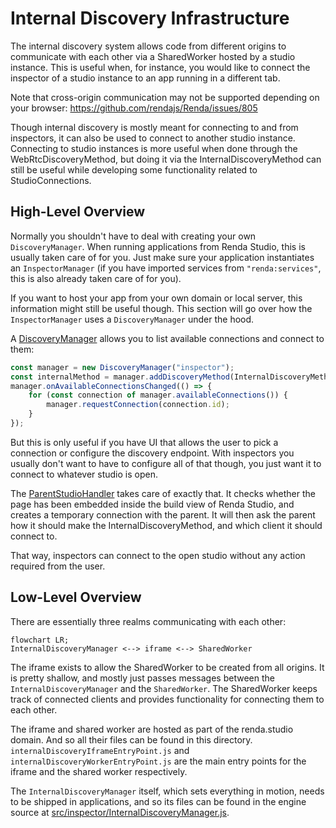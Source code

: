 # Internal Discovery Infrastructure

The internal discovery system allows code from different origins to communicate with each other
via a SharedWorker hosted by a studio instance. This is useful when, for instance, you would like to
connect the inspector of a studio instance to an app running in a different tab.

Note that cross-origin communication may not be supported depending on your browser:
https://github.com/rendajs/Renda/issues/805

Though internal discovery is mostly meant for connecting to and from inspectors,
it can also be used to connect to another studio instance.
Connecting to studio instances is more useful when done through the WebRtcDiscoveryMethod,
but doing it via the InternalDiscoveryMethod can still be useful while developing some functionality related to StudioConnections.

## High-Level Overview

Normally you shouldn't have to deal with creating your own `DiscoveryManager`.
When running applications from Renda Studio, this is usually taken care of for you.
Just make sure your application instantiates an `InspectorManager` (if you have imported services from `"renda:services"`,
this is also already taken care of for you).

If you want to host your app from your own domain or local server, this information might still be useful though.
This section will go over how the `InspectorManager` uses a `DiscoveryManager` under the hood.

A [DiscoveryManager](../../../../../src/network/studioConnections/DiscoveryManager.js) allows you to
list available connections and connect to them:

```js
const manager = new DiscoveryManager("inspector");
const internalMethod = manager.addDiscoveryMethod(InternalDiscoveryMethod, "https://renda.studio/internalDiscovery");
manager.onAvailableConnectionsChanged(() => {
	for (const connection of manager.availableConnections()) {
		manager.requestConnection(connection.id);
	}
});
```

But this is only useful if you have UI that allows the user to pick a connection or configure the discovery endpoint.
With inspectors you usually don't want to have to configure all of that though,
you just want it to connect to whatever studio is open.

The [ParentStudioHandler](../../../../../src/network/studioConnections/ParentStudioHandler.js) takes care
of exactly that. It checks whether the page has been embedded inside the build view of Renda Studio,
and creates a temporary connection with the parent.
It will then ask the parent how it should make the InternalDiscoveryMethod, and which client it should connect to.

That way, inspectors can connect to the open studio without any action required from the user.

## Low-Level Overview

There are essentially three realms communicating with each other:

```mermaid
flowchart LR;
InternalDiscoveryManager <--> iframe <--> SharedWorker
```

The iframe exists to allow the SharedWorker to be created from all origins.
It is pretty shallow, and mostly just passes messages between the `InternalDiscoveryManager` and the `SharedWorker`.
The SharedWorker keeps track of connected clients and provides functionality for connecting them to each other.

The iframe and shared worker are hosted as part of the renda.studio domain. And so all their files can be found in this directory.
`internalDiscoveryIframeEntryPoint.js` and `internalDiscoveryWorkerEntryPoint.js` are the main entry points
for the iframe and the shared worker respectively.

The `InternalDiscoveryManager` itself, which sets everything in motion, needs to be shipped in applications,
and so its files can be found in the engine source at [src/inspector/InternalDiscoveryManager.js](../../../../../src/inspector/InternalDiscoveryManager.js).

